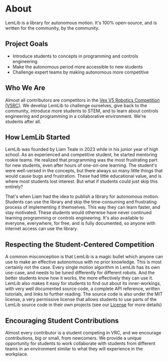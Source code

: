 # About

LemLib is a library for autonomous motion. It's 100% open-source, and is written for the community, by the community.

## Project Goals

 * Introduce students to concepts in programming and controls engineering
 * Make the autonomous period more accessible to new students
 * Challenge expert teams by making autonomous more competitive

## Who We Are

Almost all contributors are competitors in the [Vex V5 Robotics Competition (V5RC)](https://www.vexrobotics.com/competition). We develop LemLib to challenge ourselves, give back to the community, introduce more students to STEM, and to learn about controls engineering and programming in a collaborative environment. We're students after all.

## How LemLib Started

LemLib was founded by Liam Teale in 2023 while in his junior year of high school. As an experienced and competitive student, he started mentoring rookie teams. He realized that programming was the most frustrating part for new students, even after hours of one-on-one learning. The student's were well-versed in the concepts, but there always so many little things that would cause bugs and frustration. These had little educational value, and is where most students lost interest. But what if students could just skip this entirely?

That's when Liam had the idea to publish a library for autonomous motion. Students can use the library and skip the time-consuming and frustrating process of implementing it themselves. This way they can learn faster, and stay motivated. These students would otherwise have never continued learning programming or controls engineering. It's also available to everyone, everywhere, for free, and is fully documented, so anyone with internet access can use the library.

## Respecting the Student-Centered Competition

A common misconception is that LemLib is a magic bullet which anyone can use to make an effective autonomous with no prior knowledge. This is most certainly not the case. Every single motion algorithm in LemLib has its own use-case, and needs to be tuned differently for different robots. And the better students know how it works, the more effectively they can use it. LemLib also makes it easy for students to find out about its inner-workings, with very well documented source code, a complete API reference, written tutorials, and links to further reading. The source code is also under the MIT license, a very permissive license that allows students to use parts of the LemLib source code in their own projects (see our [License](https://github.com/LemLib/LemLib/blob/master/LICENSE) for more details)

## Encouraging Student Contributions

Almost every contributor is a student competing in VRC, and we encourage contributions, big or small, from newcomers. We provide a unique opportunity for students to work collaborate with students from different teams in an environment similar to what they will experience in the workplace.